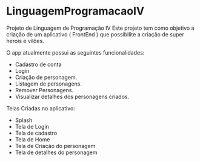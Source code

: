 # LinguagemProgramacaoIV
Projeto de Linguagem de Programação IV
Este projeto tem como objetivo a criação de um aplicativo ( FrontEnd ) que possibilite a criação de super herois e vilões. 

O app atualmente possui as seguintes funcionalidades: 

- Cadastro de conta
- Login
- Criação de personagem.
- Listagem de personagens.
- Remover Personagens.
- Visualizar detalhes dos personagens criados.

Telas Criadas no aplicativo: 

- Splash
- Tela de Login
- Tela de cadastro
- Tela de Home
- Tela de Criação do personagem
- Tela de detalhes do personagem
